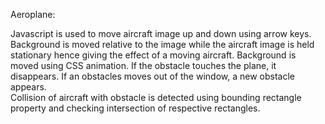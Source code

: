 Aeroplane:

Javascript is used to move aircraft image up and down using arrow keys.
Background is moved relative to the image while the aircraft image is held stationary hence giving the effect 
of a moving aircraft. 
Background is moved using CSS animation.
If the obstacle touches the plane, it disappears. 
If an obstacles moves out of the window, a new obstacle appears.  
Collision of aircraft with obstacle is detected using bounding rectangle property and checking 
intersection of respective rectangles. 

